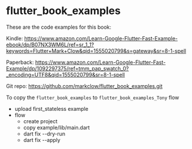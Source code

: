 # flutter_book_examples

These are the code examples for this book:

Kindle:
https://www.amazon.com/Learn-Google-Flutter-Fast-Example-ebook/dp/B07NX3WM6L/ref=sr_1_1?keywords=Flutter+Mark+Clow&qid=1555020799&s=gateway&sr=8-1-spell

Paperback:
https://www.amazon.com/Learn-Google-Flutter-Fast-Example/dp/1092297375/ref=tmm_pap_swatch_0?_encoding=UTF8&qid=1555020799&sr=8-1-spell

Git repo: https://github.com/markclow/flutter_book_examples.git

To copy the `flutter_book_examples` to `flutter_book_examples_Tony` flow
  - upload first_stateless example
  - flow
    - create project
    - copy example/lib/main.dart
    - dart fix --dry-run
    - dart fix --apply
